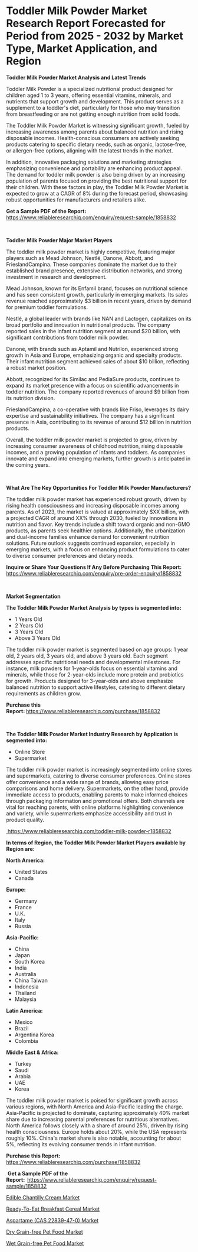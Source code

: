 <p><h1>Toddler Milk Powder Market Research Report Forecasted for Period from 2025 -  2032 by Market Type, Market Application, and Region</h1></p><p><strong>Toddler Milk Powder Market Analysis and Latest Trends</strong></p>
<p><p>Toddler Milk Powder is a specialized nutritional product designed for children aged 1 to 3 years, offering essential vitamins, minerals, and nutrients that support growth and development. This product serves as a supplement to a toddler's diet, particularly for those who may transition from breastfeeding or are not getting enough nutrition from solid foods. </p><p>The Toddler Milk Powder Market is witnessing significant growth, fueled by increasing awareness among parents about balanced nutrition and rising disposable incomes. Health-conscious consumers are actively seeking products catering to specific dietary needs, such as organic, lactose-free, or allergen-free options, aligning with the latest trends in the market. </p><p>In addition, innovative packaging solutions and marketing strategies emphasizing convenience and portability are enhancing product appeal. The demand for toddler milk powder is also being driven by an increasing population of parents focused on providing the best nutritional support for their children. With these factors in play, the Toddler Milk Powder Market is expected to grow at a CAGR of 8% during the forecast period, showcasing robust opportunities for manufacturers and retailers alike.</p></p>
<p><strong>Get a Sample PDF of the Report:&nbsp;</strong> <a href="https://www.reliableresearchiq.com/enquiry/request-sample/1858832?utm_campaign=1170&utm_medium=2&utm_source=Github&utm_content=ia&utm_term=07042025&utm_id=toddler-milk-powder">https://www.reliableresearchiq.com/enquiry/request-sample/1858832</a></p>
<p>&nbsp;</p>
<p><strong>Toddler Milk Powder Major Market Players</strong></p>
<p><p>The toddler milk powder market is highly competitive, featuring major players such as Mead Johnson, Nestlé, Danone, Abbott, and FrieslandCampina. These companies dominate the market due to their established brand presence, extensive distribution networks, and strong investment in research and development.</p><p>Mead Johnson, known for its Enfamil brand, focuses on nutritional science and has seen consistent growth, particularly in emerging markets. Its sales revenue reached approximately $3 billion in recent years, driven by demand for premium toddler formulations.</p><p>Nestlé, a global leader with brands like NAN and Lactogen, capitalizes on its broad portfolio and innovation in nutritional products. The company reported sales in the infant nutrition segment at around $20 billion, with significant contributions from toddler milk powder.</p><p>Danone, with brands such as Aptamil and Nutrilon, experienced strong growth in Asia and Europe, emphasizing organic and specialty products. Their infant nutrition segment achieved sales of about $10 billion, reflecting a robust market position.</p><p>Abbott, recognized for its Similac and PediaSure products, continues to expand its market presence with a focus on scientific advancements in toddler nutrition. The company reported revenues of around $9 billion from its nutrition division.</p><p>FrieslandCampina, a co-operative with brands like Friso, leverages its dairy expertise and sustainability initiatives. The company has a significant presence in Asia, contributing to its revenue of around $12 billion in nutrition products.</p><p>Overall, the toddler milk powder market is projected to grow, driven by increasing consumer awareness of childhood nutrition, rising disposable incomes, and a growing population of infants and toddlers. As companies innovate and expand into emerging markets, further growth is anticipated in the coming years.</p></p>
<p>&nbsp;</p>
<p><strong>What Are The Key Opportunities For Toddler Milk Powder Manufacturers?</strong></p>
<p><p>The toddler milk powder market has experienced robust growth, driven by rising health consciousness and increasing disposable incomes among parents. As of 2023, the market is valued at approximately $XX billion, with a projected CAGR of around XX% through 2030, fueled by innovations in nutrition and flavor. Key trends include a shift toward organic and non-GMO products, as parents seek healthier options. Additionally, the urbanization and dual-income families enhance demand for convenient nutrition solutions. Future outlook suggests continued expansion, especially in emerging markets, with a focus on enhancing product formulations to cater to diverse consumer preferences and dietary needs.</p></p>
<p><strong>Inquire or Share Your Questions If Any Before Purchasing This Report:</strong> <a href="https://www.reliableresearchiq.com/enquiry/pre-order-enquiry/1858832?utm_campaign=1170&utm_medium=2&utm_source=Github&utm_content=ia&utm_term=07042025&utm_id=toddler-milk-powder">https://www.reliableresearchiq.com/enquiry/pre-order-enquiry/1858832</a></p>
<p>&nbsp;</p>
<p><strong>Market Segmentation</strong></p>
<p><strong>The Toddler Milk Powder Market Analysis by types is segmented into:</strong></p>
<p><ul><li>1 Years Old</li><li>2 Years Old</li><li>3 Years Old</li><li>Above 3 Years Old</li></ul></p>
<p><p>The toddler milk powder market is segmented based on age groups: 1 year old, 2 years old, 3 years old, and above 3 years old. Each segment addresses specific nutritional needs and developmental milestones. For instance, milk powders for 1-year-olds focus on essential vitamins and minerals, while those for 2-year-olds include more protein and probiotics for growth. Products designed for 3-year-olds and above emphasize balanced nutrition to support active lifestyles, catering to different dietary requirements as children grow.</p></p>
<p><strong>Purchase this Report:&nbsp;</strong><a href="https://www.reliableresearchiq.com/purchase/1858832?utm_campaign=1170&utm_medium=2&utm_source=Github&utm_content=ia&utm_term=07042025&utm_id=toddler-milk-powder">https://www.reliableresearchiq.com/purchase/1858832</a></p>
<p>&nbsp;</p>
<p><strong>The Toddler Milk Powder Market Industry Research by Application is segmented into:</strong></p>
<p><ul><li>Online Store</li><li>Supermarket</li></ul></p>
<p><p>The toddler milk powder market is increasingly segmented into online stores and supermarkets, catering to diverse consumer preferences. Online stores offer convenience and a wide range of brands, allowing easy price comparisons and home delivery. Supermarkets, on the other hand, provide immediate access to products, enabling parents to make informed choices through packaging information and promotional offers. Both channels are vital for reaching parents, with online platforms highlighting convenience and variety, while supermarkets emphasize accessibility and trust in product quality.</p></p>
<p><a href="https://www.reliableresearchiq.com/toddler-milk-powder-r1858832?utm_campaign=1170&utm_medium=2&utm_source=Github&utm_content=ia&utm_term=07042025&utm_id=toddler-milk-powder">&nbsp;https://www.reliableresearchiq.com/toddler-milk-powder-r1858832</a></p>
<p><strong>In terms of Region, the Toddler Milk Powder Market Players available by Region are:</strong></p>
<p>
    <p> <strong> North America: </strong>
        <ul>
            <li>United States</li>
            <li>Canada</li>
        </ul>
        </p> 
    <p> <strong> Europe: </strong>
        <ul>
            <li>Germany</li>
            <li>France</li>
            <li>U.K.</li>
            <li>Italy</li>
            <li>Russia</li>
        </ul>
        </p> 
    <p> <strong> Asia-Pacific: </strong>
        <ul>
            <li>China</li>
            <li>Japan</li>
            <li>South Korea</li>
            <li>India</li>
            <li>Australia</li>
            <li>China Taiwan</li>
            <li>Indonesia</li>
            <li>Thailand</li>
            <li>Malaysia</li>
        </ul>
        </p> 
    <p> <strong> Latin America: </strong>
        <ul>
            <li>Mexico</li>
            <li>Brazil</li>
            <li>Argentina Korea</li>
            <li>Colombia</li>
        </ul>
        </p> 
    <p> <strong> Middle East & Africa: </strong>
        <ul>
            <li>Turkey</li>
            <li>Saudi</li>
            <li>Arabia</li>
            <li>UAE</li>
            <li>Korea</li>
        </ul>
    </p>
    </p>
<p><p>The toddler milk powder market is poised for significant growth across various regions, with North America and Asia-Pacific leading the charge. Asia-Pacific is projected to dominate, capturing approximately 40% market share due to increasing parental preferences for nutritious alternatives. North America follows closely with a share of around 25%, driven by rising health consciousness. Europe holds about 20%, while the USA represents roughly 10%. China's market share is also notable, accounting for about 5%, reflecting its evolving consumer trends in infant nutrition.</p></p>
<p><strong>Purchase this Report: </strong><a href="https://www.reliableresearchiq.com/purchase/1858832?utm_campaign=1170&utm_medium=2&utm_source=Github&utm_content=ia&utm_term=07042025&utm_id=toddler-milk-powder">https://www.reliableresearchiq.com/purchase/1858832</a></p>
<p>&nbsp;<strong>Get a Sample PDF of the Report:&nbsp;&nbsp;</strong><a href="https://www.reliableresearchiq.com/enquiry/request-sample/1858832?utm_campaign=1170&utm_medium=2&utm_source=Github&utm_content=ia&utm_term=07042025&utm_id=toddler-milk-powder">https://www.reliableresearchiq.com/enquiry/request-sample/1858832</a></p>
<p><strong></strong></p>
<p><p><a href="https://github.com/daddskokenk4/Market-Research-Report-List-1/blob/main/edible-chantilly-cream-market.md?utm_campaign=1170&utm_medium=2&utm_source=Github&utm_content=ia&utm_term=07042025&utm_id=toddler-milk-powder">Edible Chantilly Cream Market</a></p><p><a href="https://github.com/forttgoddym7/Market-Research-Report-List-1/blob/main/ready-to-eat-breakfast-cereal-market.md?utm_campaign=1170&utm_medium=2&utm_source=Github&utm_content=ia&utm_term=07042025&utm_id=toddler-milk-powder">Ready-To-Eat Breakfast Cereal Market</a></p><p><a href="https://github.com/kimomeifbnu26/Market-Research-Report-List-1/blob/main/aspartame-cas-22839-47-0-market.md?utm_campaign=1170&utm_medium=2&utm_source=Github&utm_content=ia&utm_term=07042025&utm_id=toddler-milk-powder">Aspartame (CAS 22839-47-0) Market</a></p><p><a href="https://github.com/duskodazzi34/Market-Research-Report-List-1/blob/main/dry-grain-free-pet-food-market.md?utm_campaign=1170&utm_medium=2&utm_source=Github&utm_content=ia&utm_term=07042025&utm_id=toddler-milk-powder">Dry Grain-free Pet Food Market</a></p><p><a href="https://github.com/kabotcaddoub/Market-Research-Report-List-1/blob/main/wet-grain-free-pet-food-market.md?utm_campaign=1170&utm_medium=2&utm_source=Github&utm_content=ia&utm_term=07042025&utm_id=toddler-milk-powder">Wet Grain-free Pet Food Market</a></p></p>
